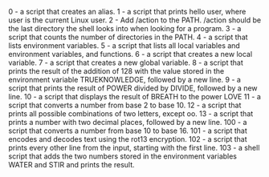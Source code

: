 0 - a script that creates an alias.
 1 - a script that prints hello user, where user is the current Linux user.
 2 - Add /action to the PATH. /action should be the last directory the shell looks into when looking for a program.
 3 - a script that counts the number of directories in the PATH.
 4 - a script that lists environment variables.
 5 - a script that lists all local variables and environment variables, and functions.
 6 - a script that creates a new local variable.
 7 - a script that creates a new global variable.
 8 - a script that prints the result of the addition of 128 with the value stored in the environment variable TRUEKNOWLEDGE, followed by a new line.
 9 - a script that prints the result of POWER divided by DIVIDE, followed by a new line.
 10 - a script that displays the result of BREATH to the power LOVE
 11 - a script that converts a number from base 2 to base 10.
 12 - a script that prints all possible combinations of two letters, except oo.
 13 - a script that prints a number with two decimal places, followed by a new line.
 100 - a script that converts a number from base 10 to base 16.
 101 - a script that encodes and decodes text using the rot13 encryption.
 102 - a script that prints every other line from the input, starting with the first line.
 103 - a shell script that adds the two numbers stored in the environment variables WATER and STIR and prints the result.
